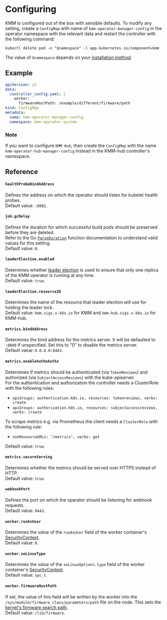 # Configuring

KMM is configured out of the box with sensible defaults.
To modify any setting, create a `ConfigMap` with name of `kmm-operator-manager-config` in the operator namespace with 
the relevant data and restart the controller with the following command:

```shell
kubectl delete pod -n "$namespace" -l app.kubernetes.io/component=kmm
```

The value of `$namespace` depends on your [installation method](install.md).

## Example
```yaml
apiVersion: v1
data:
  controller_config.yaml: |
    worker:
      firmwareHostPath: /example/different/firmware/path
kind: ConfigMap
metadata:
  name: kmm-operator-manager-config
  namespace: kmm-operator-system
```

### Note
If you want to configure `KMM Hub`, then create the `ConfigMap` with the name `kmm-operator-hub-manager-config` instead
in the KMM-hub controller's namespace.


## Reference

#### `healthProbeBindAddress`

Defines the address on which the operator should listen for kubelet health probes.  
Default value: `:8081`.

#### `job.gcDelay`

Defines the duration for which successful build pods should be preserved before they are deleted.  
Refer to the Go [`ParseDuration`](https://pkg.go.dev/time#ParseDuration) function documentation to understand valid
values for this setting.  
Default value: `0`.

#### `leaderElection.enabled`

Determines whether [leader election](https://kubernetes.io/docs/concepts/architecture/leases/) is used to ensure that
only one replica of the KMM operator is running at any time.  
Default value: `true`.

#### `leaderElection.resourceID`

Determines the name of the resource that leader election will use for holding the leader lock.  
Default value: `kmm.sigs.x-k8s.io` for KMM and `kmm-hub.sigs.x-k8s.io` for KMM-hub.

#### `metrics.bindAddress`

Determines the bind address for the metrics server.
It will be defaulted to `:8080` if unspecified.
Set this to "0" to disable the metrics server.  
Default value: `0.0.0.0:8443`.

#### `metrics.enableAuthnAuthz`

Determines if metrics should be authenticated (via `TokenReviews`) and authorized (via `SubjectAccessReviews`) with the
kube-apiserver.  
For the authentication and authorization the controller needs a ClusterRole with the following rules:

  - `apiGroups: authentication.k8s.io, resources: tokenreviews, verbs: create`
  - `apiGroups: authorization.k8s.io, resources: subjectaccessreviews, verbs: create`

To scrape metrics e.g. via Prometheus the client needs a `ClusterRole` with the following rule:

  - `nonResourceURLs: "/metrics", verbs: get`

Default value: `true`.

#### `metrics.secureServing`

Determines whether the metrics should be served over HTTPS instead of HTTP.  
Default value: `true`.

#### `webhookPort`

Defines the port on which the operator should be listening for webhook requests.  
Default value: `9443`.

#### `worker.runAsUser`

Determines the value of the `runAsUser` field of the worker container's
[SecurityContext](https://kubernetes.io/docs/tasks/configure-pod-container/security-context/).  
Default value: `0`.

#### `worker.seLinuxType`

Determines the value of the `seLinuxOptions.type` field of the worker container's
[SecurityContext](https://kubernetes.io/docs/tasks/configure-pod-container/security-context/).  
Default value: `spc_t`.

#### `worker.firmwareHostPath`

If set, the value of this field will be written by the worker into the `/sys/module/firmware_class/parameters/path` file
on the node.
This sets the [kernel's firmware search path](firmwares.md#setting-the-kernels-firmware-search-path).  
Default value: `/lib/firmware`.
